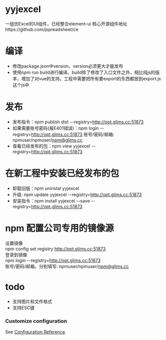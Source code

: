 # yyjexcel

一组仿Excel的UI组件，已经整合element-ui
核心开源组件地址https://github.com/jspreadsheet/ce

# 编译

+ 修改package.json中version，version必须更大才能发布
+ 使用npm run build进行编译。build除了修改了入口文件之外，相比纯js的版本，增加了对vue的支持。工程中需要把所有要export的东西都放到export.js这个js中

# 发布

+ 发布指令：npm publish dist --registry=http://opt.glims.cc:51873
+ 如果需要账号密码(报E401错误)：npm login --registry=http://opt.glims.cc:51873 账号/密码/邮箱: npmuser/npmuser/npm@glims.cc
+ 查看已经发布的包：npm view yyjexcel --registry=http://opt.glims.cc:51873



# 在新工程中安装已经发布的包

+ 卸载旧版：npm uninstal yyjexcel
+ 升级: npm update yyjexcel --registry=http://opt.glims.cc:51873
+ 安装指令：npm install yyjexcel --save --registry=http://opt.glims.cc:51873


# npm 配置公司专用的镜像源
设置镜像  
npm config set registry http://opt.glims.cc:51873  
登录到镜像  
npm login --registry=http://opt.glims.cc:51873   
账号/密码/邮箱，分别填写: npmuser/npmuser/npm@glims.cc


# todo

+ 支持图片和文件格式
+ 支持ESC键

### Customize configuration

See [Configuration Reference](https://cli.vuejs.org/config/).
